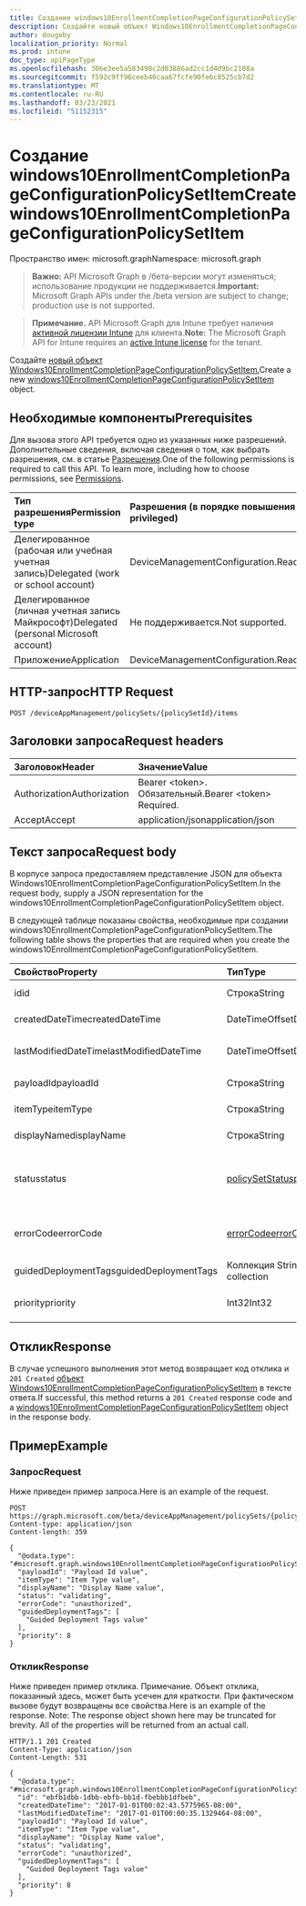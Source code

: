 ```yaml
---
title: Создание windows10EnrollmentCompletionPageConfigurationPolicySetItem
description: Создайте новый объект Windows10EnrollmentCompletionPageConfigurationPolicySetItem.
author: dougeby
localization_priority: Normal
ms.prod: intune
doc_type: apiPageType
ms.openlocfilehash: 306e3ee5a583498c2d03886ad2cc1d4d9bc2108a
ms.sourcegitcommit: f592c9ff96ceeb40caa67fcfe90fe6c8525cb7d2
ms.translationtype: MT
ms.contentlocale: ru-RU
ms.lasthandoff: 03/23/2021
ms.locfileid: "51152315"
---
```

# <a name="create-windows10enrollmentcompletionpageconfigurationpolicysetitem"></a><span data-ttu-id="bc1ea-103">Создание windows10EnrollmentCompletionPageConfigurationPolicySetItem</span><span class="sxs-lookup"><span data-stu-id="bc1ea-103">Create windows10EnrollmentCompletionPageConfigurationPolicySetItem</span></span>

<span data-ttu-id="bc1ea-104">Пространство имен: microsoft.graph</span><span class="sxs-lookup"><span data-stu-id="bc1ea-104">Namespace: microsoft.graph</span></span>

> <span data-ttu-id="bc1ea-105">**Важно:** API Microsoft Graph в /бета-версии могут изменяться; использование продукции не поддерживается.</span><span class="sxs-lookup"><span data-stu-id="bc1ea-105">**Important:** Microsoft Graph APIs under the /beta version are subject to change; production use is not supported.</span></span>

> <span data-ttu-id="bc1ea-106">**Примечание.** API Microsoft Graph для Intune требует наличия [активной лицензии Intune](https://go.microsoft.com/fwlink/?linkid=839381) для клиента.</span><span class="sxs-lookup"><span data-stu-id="bc1ea-106">**Note:** The Microsoft Graph API for Intune requires an [active Intune license](https://go.microsoft.com/fwlink/?linkid=839381) for the tenant.</span></span>

<span data-ttu-id="bc1ea-107">Создайте [новый объект Windows10EnrollmentCompletionPageConfigurationPolicySetItem.](../resources/intune-policyset-windows10enrollmentcompletionpageconfigurationpolicysetitem.md)</span><span class="sxs-lookup"><span data-stu-id="bc1ea-107">Create a new [windows10EnrollmentCompletionPageConfigurationPolicySetItem](../resources/intune-policyset-windows10enrollmentcompletionpageconfigurationpolicysetitem.md) object.</span></span>

## <a name="prerequisites"></a><span data-ttu-id="bc1ea-108">Необходимые компоненты</span><span class="sxs-lookup"><span data-stu-id="bc1ea-108">Prerequisites</span></span>
<span data-ttu-id="bc1ea-p101">Для вызова этого API требуется одно из указанных ниже разрешений. Дополнительные сведения, включая сведения о том, как выбрать разрешения, см. в статье [Разрешения](/graph/permissions-reference).</span><span class="sxs-lookup"><span data-stu-id="bc1ea-p101">One of the following permissions is required to call this API. To learn more, including how to choose permissions, see [Permissions](/graph/permissions-reference).</span></span>

|<span data-ttu-id="bc1ea-111">Тип разрешения</span><span class="sxs-lookup"><span data-stu-id="bc1ea-111">Permission type</span></span>|<span data-ttu-id="bc1ea-112">Разрешения (в порядке повышения привилегий)</span><span class="sxs-lookup"><span data-stu-id="bc1ea-112">Permissions (from least to most privileged)</span></span>|
|:---|:---|
|<span data-ttu-id="bc1ea-113">Делегированное (рабочая или учебная учетная запись)</span><span class="sxs-lookup"><span data-stu-id="bc1ea-113">Delegated (work or school account)</span></span>|<span data-ttu-id="bc1ea-114">DeviceManagementConfiguration.ReadWrite.All</span><span class="sxs-lookup"><span data-stu-id="bc1ea-114">DeviceManagementConfiguration.ReadWrite.All</span></span>|
|<span data-ttu-id="bc1ea-115">Делегированное (личная учетная запись Майкрософт)</span><span class="sxs-lookup"><span data-stu-id="bc1ea-115">Delegated (personal Microsoft account)</span></span>|<span data-ttu-id="bc1ea-116">Не поддерживается.</span><span class="sxs-lookup"><span data-stu-id="bc1ea-116">Not supported.</span></span>|
|<span data-ttu-id="bc1ea-117">Приложение</span><span class="sxs-lookup"><span data-stu-id="bc1ea-117">Application</span></span>|<span data-ttu-id="bc1ea-118">DeviceManagementConfiguration.ReadWrite.All</span><span class="sxs-lookup"><span data-stu-id="bc1ea-118">DeviceManagementConfiguration.ReadWrite.All</span></span>|

## <a name="http-request"></a><span data-ttu-id="bc1ea-119">HTTP-запрос</span><span class="sxs-lookup"><span data-stu-id="bc1ea-119">HTTP Request</span></span>
<!-- {
  "blockType": "ignored"
}
-->
``` http
POST /deviceAppManagement/policySets/{policySetId}/items
```

## <a name="request-headers"></a><span data-ttu-id="bc1ea-120">Заголовки запроса</span><span class="sxs-lookup"><span data-stu-id="bc1ea-120">Request headers</span></span>
|<span data-ttu-id="bc1ea-121">Заголовок</span><span class="sxs-lookup"><span data-stu-id="bc1ea-121">Header</span></span>|<span data-ttu-id="bc1ea-122">Значение</span><span class="sxs-lookup"><span data-stu-id="bc1ea-122">Value</span></span>|
|:---|:---|
|<span data-ttu-id="bc1ea-123">Authorization</span><span class="sxs-lookup"><span data-stu-id="bc1ea-123">Authorization</span></span>|<span data-ttu-id="bc1ea-124">Bearer &lt;token&gt;. Обязательный.</span><span class="sxs-lookup"><span data-stu-id="bc1ea-124">Bearer &lt;token&gt; Required.</span></span>|
|<span data-ttu-id="bc1ea-125">Accept</span><span class="sxs-lookup"><span data-stu-id="bc1ea-125">Accept</span></span>|<span data-ttu-id="bc1ea-126">application/json</span><span class="sxs-lookup"><span data-stu-id="bc1ea-126">application/json</span></span>|

## <a name="request-body"></a><span data-ttu-id="bc1ea-127">Текст запроса</span><span class="sxs-lookup"><span data-stu-id="bc1ea-127">Request body</span></span>
<span data-ttu-id="bc1ea-128">В корпусе запроса предоставляем представление JSON для объекта Windows10EnrollmentCompletionPageConfigurationPolicySetItem.</span><span class="sxs-lookup"><span data-stu-id="bc1ea-128">In the request body, supply a JSON representation for the windows10EnrollmentCompletionPageConfigurationPolicySetItem object.</span></span>

<span data-ttu-id="bc1ea-129">В следующей таблице показаны свойства, необходимые при создании windows10EnrollmentCompletionPageConfigurationPolicySetItem.</span><span class="sxs-lookup"><span data-stu-id="bc1ea-129">The following table shows the properties that are required when you create the windows10EnrollmentCompletionPageConfigurationPolicySetItem.</span></span>

|<span data-ttu-id="bc1ea-130">Свойство</span><span class="sxs-lookup"><span data-stu-id="bc1ea-130">Property</span></span>|<span data-ttu-id="bc1ea-131">Тип</span><span class="sxs-lookup"><span data-stu-id="bc1ea-131">Type</span></span>|<span data-ttu-id="bc1ea-132">Описание</span><span class="sxs-lookup"><span data-stu-id="bc1ea-132">Description</span></span>|
|:---|:---|:---|
|<span data-ttu-id="bc1ea-133">id</span><span class="sxs-lookup"><span data-stu-id="bc1ea-133">id</span></span>|<span data-ttu-id="bc1ea-134">Строка</span><span class="sxs-lookup"><span data-stu-id="bc1ea-134">String</span></span>|<span data-ttu-id="bc1ea-135">Клавиша MobileAppPolicySetItem.</span><span class="sxs-lookup"><span data-stu-id="bc1ea-135">Key of the MobileAppPolicySetItem.</span></span> <span data-ttu-id="bc1ea-136">Унаследованный от [policySetItem](../resources/intune-policyset-policysetitem.md)</span><span class="sxs-lookup"><span data-stu-id="bc1ea-136">Inherited from [policySetItem](../resources/intune-policyset-policysetitem.md)</span></span>|
|<span data-ttu-id="bc1ea-137">createdDateTime</span><span class="sxs-lookup"><span data-stu-id="bc1ea-137">createdDateTime</span></span>|<span data-ttu-id="bc1ea-138">DateTimeOffset</span><span class="sxs-lookup"><span data-stu-id="bc1ea-138">DateTimeOffset</span></span>|<span data-ttu-id="bc1ea-139">Время создания PolicySetItem.</span><span class="sxs-lookup"><span data-stu-id="bc1ea-139">Creation time of the PolicySetItem.</span></span> <span data-ttu-id="bc1ea-140">Унаследованный от [policySetItem](../resources/intune-policyset-policysetitem.md)</span><span class="sxs-lookup"><span data-stu-id="bc1ea-140">Inherited from [policySetItem](../resources/intune-policyset-policysetitem.md)</span></span>|
|<span data-ttu-id="bc1ea-141">lastModifiedDateTime</span><span class="sxs-lookup"><span data-stu-id="bc1ea-141">lastModifiedDateTime</span></span>|<span data-ttu-id="bc1ea-142">DateTimeOffset</span><span class="sxs-lookup"><span data-stu-id="bc1ea-142">DateTimeOffset</span></span>|<span data-ttu-id="bc1ea-143">Последнее измененное время политикиSetItem.</span><span class="sxs-lookup"><span data-stu-id="bc1ea-143">Last modified time of the PolicySetItem.</span></span> <span data-ttu-id="bc1ea-144">Унаследованный от [policySetItem](../resources/intune-policyset-policysetitem.md)</span><span class="sxs-lookup"><span data-stu-id="bc1ea-144">Inherited from [policySetItem](../resources/intune-policyset-policysetitem.md)</span></span>|
|<span data-ttu-id="bc1ea-145">payloadId</span><span class="sxs-lookup"><span data-stu-id="bc1ea-145">payloadId</span></span>|<span data-ttu-id="bc1ea-146">Строка</span><span class="sxs-lookup"><span data-stu-id="bc1ea-146">String</span></span>|<span data-ttu-id="bc1ea-147">PayloadId of the PolicySetItem.</span><span class="sxs-lookup"><span data-stu-id="bc1ea-147">PayloadId of the PolicySetItem.</span></span> <span data-ttu-id="bc1ea-148">Унаследованный от [policySetItem](../resources/intune-policyset-policysetitem.md)</span><span class="sxs-lookup"><span data-stu-id="bc1ea-148">Inherited from [policySetItem](../resources/intune-policyset-policysetitem.md)</span></span>|
|<span data-ttu-id="bc1ea-149">itemType</span><span class="sxs-lookup"><span data-stu-id="bc1ea-149">itemType</span></span>|<span data-ttu-id="bc1ea-150">Строка</span><span class="sxs-lookup"><span data-stu-id="bc1ea-150">String</span></span>|<span data-ttu-id="bc1ea-151">policySetType policySetItem.</span><span class="sxs-lookup"><span data-stu-id="bc1ea-151">policySetType of the PolicySetItem.</span></span> <span data-ttu-id="bc1ea-152">Унаследованный от [policySetItem](../resources/intune-policyset-policysetitem.md)</span><span class="sxs-lookup"><span data-stu-id="bc1ea-152">Inherited from [policySetItem](../resources/intune-policyset-policysetitem.md)</span></span>|
|<span data-ttu-id="bc1ea-153">displayName</span><span class="sxs-lookup"><span data-stu-id="bc1ea-153">displayName</span></span>|<span data-ttu-id="bc1ea-154">Строка</span><span class="sxs-lookup"><span data-stu-id="bc1ea-154">String</span></span>|<span data-ttu-id="bc1ea-155">DisplayName of the PolicySetItem.</span><span class="sxs-lookup"><span data-stu-id="bc1ea-155">DisplayName of the PolicySetItem.</span></span> <span data-ttu-id="bc1ea-156">Унаследованный от [policySetItem](../resources/intune-policyset-policysetitem.md)</span><span class="sxs-lookup"><span data-stu-id="bc1ea-156">Inherited from [policySetItem](../resources/intune-policyset-policysetitem.md)</span></span>|
|<span data-ttu-id="bc1ea-157">status</span><span class="sxs-lookup"><span data-stu-id="bc1ea-157">status</span></span>|[<span data-ttu-id="bc1ea-158">policySetStatus</span><span class="sxs-lookup"><span data-stu-id="bc1ea-158">policySetStatus</span></span>](../resources/intune-policyset-policysetstatus.md)|<span data-ttu-id="bc1ea-159">Состояние PolicySetItem.</span><span class="sxs-lookup"><span data-stu-id="bc1ea-159">Status of the PolicySetItem.</span></span> <span data-ttu-id="bc1ea-160">Унаследовано от [policySetItem](../resources/intune-policyset-policysetitem.md).</span><span class="sxs-lookup"><span data-stu-id="bc1ea-160">Inherited from [policySetItem](../resources/intune-policyset-policysetitem.md).</span></span> <span data-ttu-id="bc1ea-161">Возможные значения: `unknown`, `validating`, `partialSuccess`, `success`, `error`, `notAssigned`.</span><span class="sxs-lookup"><span data-stu-id="bc1ea-161">Possible values are: `unknown`, `validating`, `partialSuccess`, `success`, `error`, `notAssigned`.</span></span>|
|<span data-ttu-id="bc1ea-162">errorCode</span><span class="sxs-lookup"><span data-stu-id="bc1ea-162">errorCode</span></span>|[<span data-ttu-id="bc1ea-163">errorCode</span><span class="sxs-lookup"><span data-stu-id="bc1ea-163">errorCode</span></span>](../resources/intune-policyset-errorcode.md)|<span data-ttu-id="bc1ea-164">Код ошибки, если таковое произошло.</span><span class="sxs-lookup"><span data-stu-id="bc1ea-164">Error code if any occured.</span></span> <span data-ttu-id="bc1ea-165">Унаследовано от [policySetItem](../resources/intune-policyset-policysetitem.md).</span><span class="sxs-lookup"><span data-stu-id="bc1ea-165">Inherited from [policySetItem](../resources/intune-policyset-policysetitem.md).</span></span> <span data-ttu-id="bc1ea-166">Возможные значения: `noError`, `unauthorized`, `notFound`, `deleted`.</span><span class="sxs-lookup"><span data-stu-id="bc1ea-166">Possible values are: `noError`, `unauthorized`, `notFound`, `deleted`.</span></span>|
|<span data-ttu-id="bc1ea-167">guidedDeploymentTags</span><span class="sxs-lookup"><span data-stu-id="bc1ea-167">guidedDeploymentTags</span></span>|<span data-ttu-id="bc1ea-168">Коллекция String</span><span class="sxs-lookup"><span data-stu-id="bc1ea-168">String collection</span></span>|<span data-ttu-id="bc1ea-169">Теги управляемого развертывания, унаследованной [от policySetItem](../resources/intune-policyset-policysetitem.md)</span><span class="sxs-lookup"><span data-stu-id="bc1ea-169">Tags of the guided deployment Inherited from [policySetItem](../resources/intune-policyset-policysetitem.md)</span></span>|
|<span data-ttu-id="bc1ea-170">priority</span><span class="sxs-lookup"><span data-stu-id="bc1ea-170">priority</span></span>|<span data-ttu-id="bc1ea-171">Int32</span><span class="sxs-lookup"><span data-stu-id="bc1ea-171">Int32</span></span>|<span data-ttu-id="bc1ea-172">Приоритет Windows10EnrollmentCompletionPageConfigurationPolicySetItem.</span><span class="sxs-lookup"><span data-stu-id="bc1ea-172">Priority of the Windows10EnrollmentCompletionPageConfigurationPolicySetItem.</span></span>|



## <a name="response"></a><span data-ttu-id="bc1ea-173">Отклик</span><span class="sxs-lookup"><span data-stu-id="bc1ea-173">Response</span></span>
<span data-ttu-id="bc1ea-174">В случае успешного выполнения этот метод возвращает код отклика и `201 Created` [объект Windows10EnrollmentCompletionPageConfigurationPolicySetItem](../resources/intune-policyset-windows10enrollmentcompletionpageconfigurationpolicysetitem.md) в тексте ответа.</span><span class="sxs-lookup"><span data-stu-id="bc1ea-174">If successful, this method returns a `201 Created` response code and a [windows10EnrollmentCompletionPageConfigurationPolicySetItem](../resources/intune-policyset-windows10enrollmentcompletionpageconfigurationpolicysetitem.md) object in the response body.</span></span>

## <a name="example"></a><span data-ttu-id="bc1ea-175">Пример</span><span class="sxs-lookup"><span data-stu-id="bc1ea-175">Example</span></span>

### <a name="request"></a><span data-ttu-id="bc1ea-176">Запрос</span><span class="sxs-lookup"><span data-stu-id="bc1ea-176">Request</span></span>
<span data-ttu-id="bc1ea-177">Ниже приведен пример запроса.</span><span class="sxs-lookup"><span data-stu-id="bc1ea-177">Here is an example of the request.</span></span>
``` http
POST https://graph.microsoft.com/beta/deviceAppManagement/policySets/{policySetId}/items
Content-type: application/json
Content-length: 359

{
  "@odata.type": "#microsoft.graph.windows10EnrollmentCompletionPageConfigurationPolicySetItem",
  "payloadId": "Payload Id value",
  "itemType": "Item Type value",
  "displayName": "Display Name value",
  "status": "validating",
  "errorCode": "unauthorized",
  "guidedDeploymentTags": [
    "Guided Deployment Tags value"
  ],
  "priority": 8
}
```

### <a name="response"></a><span data-ttu-id="bc1ea-178">Отклик</span><span class="sxs-lookup"><span data-stu-id="bc1ea-178">Response</span></span>
<span data-ttu-id="bc1ea-p110">Ниже приведен пример отклика. Примечание. Объект отклика, показанный здесь, может быть усечен для краткости. При фактическом вызове будут возвращены все свойства.</span><span class="sxs-lookup"><span data-stu-id="bc1ea-p110">Here is an example of the response. Note: The response object shown here may be truncated for brevity. All of the properties will be returned from an actual call.</span></span>
``` http
HTTP/1.1 201 Created
Content-Type: application/json
Content-Length: 531

{
  "@odata.type": "#microsoft.graph.windows10EnrollmentCompletionPageConfigurationPolicySetItem",
  "id": "ebfb1dbb-1dbb-ebfb-bb1d-fbebbb1dfbeb",
  "createdDateTime": "2017-01-01T00:02:43.5775965-08:00",
  "lastModifiedDateTime": "2017-01-01T00:00:35.1329464-08:00",
  "payloadId": "Payload Id value",
  "itemType": "Item Type value",
  "displayName": "Display Name value",
  "status": "validating",
  "errorCode": "unauthorized",
  "guidedDeploymentTags": [
    "Guided Deployment Tags value"
  ],
  "priority": 8
}
```




